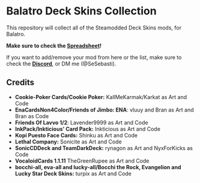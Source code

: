 # Balatro Deck Skins Collection

This repository will collect all of the Steamodded Deck Skins mods, for Balatro.

**Make sure to check the [Spreadsheet](https://docs.google.com/spreadsheets/d/1ltZwvOqJKhV28srCKpwzDgxlNhimSD_RvO68czORvAE/edit?gid=538241148#gid=538241148)!**

If you want to add/remove your mod from here or the list, make sure to check the **[Discord](https://discord.com/channels/1116389027176787968/1355426938637779088)**, or DM me (@SeSebasti).


## Credits
- **Cookie-Poker Cards/Cookie Poker:** KallMeKarmak/Karkat as Art and Code
- **EnaCardsNon4Color/Friends of Jimbo: ENA**: vluuy and Bran as Art and Bran as Code
- **Friends Of Lavvo 1/2**: Lavender9999 as Art and Code
- **InkPack/Inkticious' Card Pack:** Inkticious as Art and Code
- **Kopi Puesto Face Cards:**	Shinku as Art and Code
- **Lethal Company:** Sonicite as Art and Code
- **SonicCDDeck and TeamDarkDeck:** rynagon as Art and NyxForKicks as Code
- **VocaloidCards 1.1.11** TheGreenRupee as Art and Code
- **bocchi-all, eva-all and lucky-all/Bocchi the Rock, Evangelion and Lucky Star Deck Skins:** turpix as Art and Code
